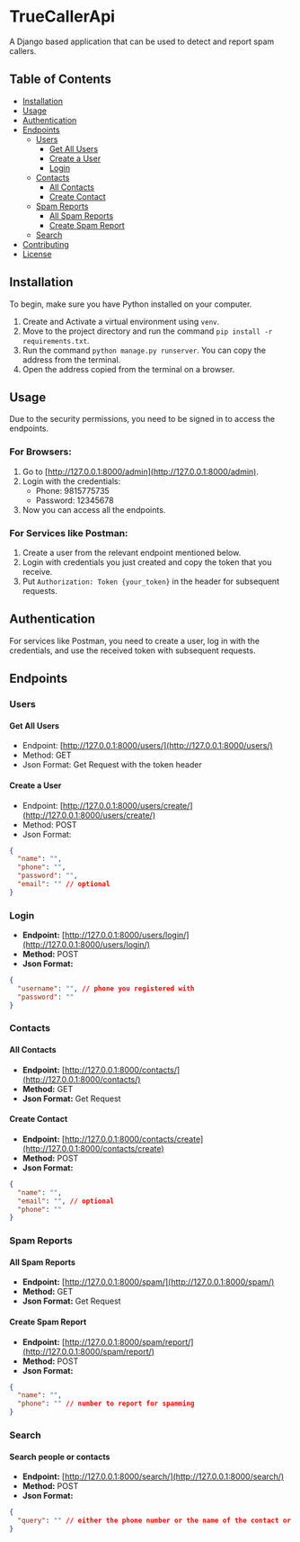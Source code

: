 # TrueCallerApi

A Django based application that can be used to detect and report spam callers.

## Table of Contents

- [Installation](#installation)
- [Usage](#usage)
- [Authentication](#authentication)
- [Endpoints](#endpoints)
  - [Users](#users)
    - [Get All Users](#get-all-users)
    - [Create a User](#create-a-user)
    - [Login](#login)
  - [Contacts](#contacts)
    - [All Contacts](#all-contacts)
    - [Create Contact](#create-contact)
  - [Spam Reports](#spam-reports)
    - [All Spam Reports](#all-spam-reports)
    - [Create Spam Report](#create-spam-report)
  - [Search](#search)
- [Contributing](#contributing)
- [License](#license)

## Installation

To begin, make sure you have Python installed on your computer.

1. Create and Activate a virtual environment using `venv`.
2. Move to the project directory and run the command `pip install -r requirements.txt`.
3. Run the command `python manage.py runserver`. You can copy the address from the terminal.
4. Open the address copied from the terminal on a browser.

## Usage

Due to the security permissions, you need to be signed in to access the endpoints.

### For Browsers:

1. Go to [http://127.0.0.1:8000/admin](http://127.0.0.1:8000/admin).
2. Login with the credentials:
   - Phone: 9815775735
   - Password: 12345678
3. Now you can access all the endpoints.

### For Services like Postman:

1. Create a user from the relevant endpoint mentioned below.
2. Login with credentials you just created and copy the token that you receive.
3. Put `Authorization: Token {your_token}` in the header for subsequent requests.

## Authentication

For services like Postman, you need to create a user, log in with the credentials, and use the received token with subsequent requests.

## Endpoints

### Users

#### Get All Users

- Endpoint: [http://127.0.0.1:8000/users/](http://127.0.0.1:8000/users/)
- Method: GET
- Json Format: Get Request with the token header

#### Create a User

- Endpoint: [http://127.0.0.1:8000/users/create/](http://127.0.0.1:8000/users/create/)
- Method: POST
- Json Format:

```json
{
  "name": "",
  "phone": "",
  "password": "",
  "email": "" // optional
}
```

### Login

- **Endpoint:** [http://127.0.0.1:8000/users/login/](http://127.0.0.1:8000/users/login/)
- **Method:** POST
- **Json Format:**

```json
{
  "username": "", // phone you registered with
  "password": ""
}
```

### Contacts

#### All Contacts

- **Endpoint:** [http://127.0.0.1:8000/contacts/](http://127.0.0.1:8000/contacts/)
- **Method:** GET
- **Json Format:** Get Request

#### Create Contact

- **Endpoint:** [http://127.0.0.1:8000/contacts/create](http://127.0.0.1:8000/contacts/create)
- **Method:** POST
- **Json Format:**

```json
{
  "name": "",
  "email": "", // optional
  "phone": ""
}
```

### Spam Reports

#### All Spam Reports

- **Endpoint:** [http://127.0.0.1:8000/spam/](http://127.0.0.1:8000/spam/)
- **Method:** GET
- **Json Format:** Get Request

#### Create Spam Report

- **Endpoint:** [http://127.0.0.1:8000/spam/report/](http://127.0.0.1:8000/spam/report/)
- **Method:** POST
- **Json Format:**

```json
{
  "name": "",
  "phone": "" // number to report for spamming
}
```

### Search

#### Search people or contacts

- **Endpoint:** [http://127.0.0.1:8000/search/](http://127.0.0.1:8000/search/)
- **Method:** POST
- **Json Format:**

```json
{
  "query": "" // either the phone number or the name of the contact or user
}
```


